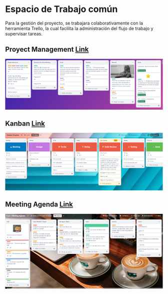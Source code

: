 # Espacio de Trabajo común

Para la gestión del proyecto, se trabajara colaborativamente con la herramienta Trello, la cual facilita la administración del flujo de trabajo y supervisar tareas. 

## Proyect Management [Link](https://trello.com/invite/b/rCZs4Ac4/ATTI7b5843cd5ec659e04b4611503d930bb5EDD20104/project-management)

<p align="center">
  <img src="https://github.com/NoeliaFerrero/Proyecto_MentoriaFAMAF_2023/blob/b8ecfa3efd323c85e999afa0d21563b5d6759fdd/Trello/proyect%20managenent.png">
</p>
</div>

## Kanban [Link](https://trello.com/invite/b/20FMT9Uj/ATTI7023030c20aacc0c04ae4a564d5a89c4BEDB1440/kanban-template)

<p align="center">
  <img src="https://github.com/NoeliaFerrero/Proyecto_MentoriaFAMAF_2023/blob/83eb100718b887056664a42b37a609893afea00b/Trello/kanban.png">
</p>
</div>

## Meeting Agenda [Link](https://trello.com/invite/b/DyjIUsgV/ATTId03f95955ec183716712c9a576ad1c95C87F5253/1-on-1-meeting-agenda)

<p align="center">
  <img src="https://github.com/NoeliaFerrero/Proyecto_MentoriaFAMAF_2023/blob/b8ecfa3efd323c85e999afa0d21563b5d6759fdd/Trello/meeting%20agenda.png">
</p>
</div>






